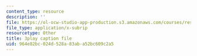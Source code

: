 ```yaml
---
content_type: resource
description: ''
file: https://ol-ocw-studio-app-production.s3.amazonaws.com/courses/res-18-010-a-2020-vision-of-linear-algebra-spring-2020/964e82bc024d528a83aba52bc609c2a5_JFIaRtKNP2E.vtt
file_type: application/x-subrip
resourcetype: Other
title: 3play caption file
uid: 964e82bc-024d-528a-83ab-a52bc609c2a5
---
```

